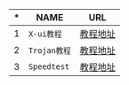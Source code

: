 |*|NAME|URL|
|-|----|-----|
|1|`X-ui教程`|[教程地址](/X-ui/README.md)|
|2|`Trojan教程`|[教程地址](Trojan/README.md)|
|3|`Speedtest`|[教程地址](speedtest/README.md)|
